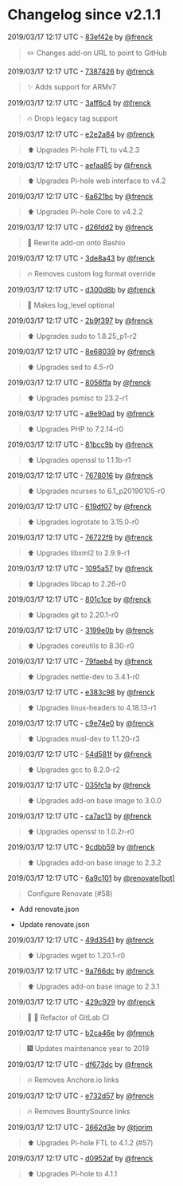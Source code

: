 # Changelog since v2.1.1

2019/03/17 12:17 UTC - [83ef42e](https://github.com/hassio-addons/addon-pi-hole/commit/83ef42ed0c76a0de50d4945fa98a54686fd9f8d3) by [@frenck](https://github.com/frenck)
> :pencil2: Changes add-on URL to point to GitHub 

2019/03/17 12:17 UTC - [7387426](https://github.com/hassio-addons/addon-pi-hole/commit/73874261cbdc774f2885c6a9225db9aaf5c99d5d) by [@frenck](https://github.com/frenck)
> :sparkles: Adds support for ARMv7 

2019/03/17 12:17 UTC - [3aff6c4](https://github.com/hassio-addons/addon-pi-hole/commit/3aff6c40035efbe01b394686f5a323aaca502051) by [@frenck](https://github.com/frenck)
> :fire: Drops legacy tag support 

2019/03/17 12:17 UTC - [e2e2a84](https://github.com/hassio-addons/addon-pi-hole/commit/e2e2a84ac6eb4b76c41d666fd4b9ea4e90d4ae31) by [@frenck](https://github.com/frenck)
> :arrow_up: Upgrades Pi-hole FTL to v4.2.3 

2019/03/17 12:17 UTC - [aefaa85](https://github.com/hassio-addons/addon-pi-hole/commit/aefaa85a06ef69380ff5d700a777f09086f97817) by [@frenck](https://github.com/frenck)
> :arrow_up: Upgrades Pi-hole web interface to v4.2 

2019/03/17 12:17 UTC - [6a621bc](https://github.com/hassio-addons/addon-pi-hole/commit/6a621bce43f9885cd58dffbb75570bd82fdb7110) by [@frenck](https://github.com/frenck)
> :arrow_up: Upgrades Pi-hole Core to v4.2.2 

2019/03/17 12:17 UTC - [d26fdd2](https://github.com/hassio-addons/addon-pi-hole/commit/d26fdd20135beb9d4dca77374b6d1151b2cd5ee4) by [@frenck](https://github.com/frenck)
> :hammer: Rewrite add-on onto Bashio 

2019/03/17 12:17 UTC - [3de8a43](https://github.com/hassio-addons/addon-pi-hole/commit/3de8a433a557fb7fa235a9b61764c3c1a5fabbec) by [@frenck](https://github.com/frenck)
> :fire: Removes custom log format override 

2019/03/17 12:17 UTC - [d300d8b](https://github.com/hassio-addons/addon-pi-hole/commit/d300d8bc83d19cc018bbb45ca0ba518d671863e5) by [@frenck](https://github.com/frenck)
> :hammer: Makes log_level optional 

2019/03/17 12:17 UTC - [2b9f397](https://github.com/hassio-addons/addon-pi-hole/commit/2b9f3975ac6f741f41de42ca2de6cb974b8def2c) by [@frenck](https://github.com/frenck)
> :arrow_up: Upgrades sudo to 1.8.25_p1-r2 

2019/03/17 12:17 UTC - [8e68039](https://github.com/hassio-addons/addon-pi-hole/commit/8e680397f413b5cfe1a22453ec17963ec6664f33) by [@frenck](https://github.com/frenck)
> :arrow_up: Upgrades sed to 4.5-r0 

2019/03/17 12:17 UTC - [8056ffa](https://github.com/hassio-addons/addon-pi-hole/commit/8056ffa1b3ab1f630f1778dd4d24e2d3a045c227) by [@frenck](https://github.com/frenck)
> :arrow_up: Upgrades psmisc to 23.2-r1 

2019/03/17 12:17 UTC - [a9e90ad](https://github.com/hassio-addons/addon-pi-hole/commit/a9e90ad24af86b1cb32eb671628f878f97a9aa9c) by [@frenck](https://github.com/frenck)
> :arrow_up: Upgrades PHP to 7.2.14-r0 

2019/03/17 12:17 UTC - [81bcc9b](https://github.com/hassio-addons/addon-pi-hole/commit/81bcc9b83af03215246d525e45783cb947c0ff3d) by [@frenck](https://github.com/frenck)
> :arrow_up: Upgrades openssl to 1.1.1b-r1 

2019/03/17 12:17 UTC - [7678016](https://github.com/hassio-addons/addon-pi-hole/commit/767801606676396c2b438a44743255630638de65) by [@frenck](https://github.com/frenck)
> :arrow_up: Upgrades ncurses to 6.1_p20190105-r0 

2019/03/17 12:17 UTC - [619df07](https://github.com/hassio-addons/addon-pi-hole/commit/619df0750fb3ee71f207124ad9c74c2d4b0b38be) by [@frenck](https://github.com/frenck)
> :arrow_up: Upgrades logrotate to 3.15.0-r0 

2019/03/17 12:17 UTC - [76722f9](https://github.com/hassio-addons/addon-pi-hole/commit/76722f96eca6c6c24d3e9906a0b8bb57abc46d74) by [@frenck](https://github.com/frenck)
> :arrow_up: Upgrades libxml2 to 2.9.9-r1 

2019/03/17 12:17 UTC - [1095a57](https://github.com/hassio-addons/addon-pi-hole/commit/1095a57005788bc82e3b5ef4610d7c7f5654dc09) by [@frenck](https://github.com/frenck)
> :arrow_up: Upgrades libcap to 2.26-r0 

2019/03/17 12:17 UTC - [801c1ce](https://github.com/hassio-addons/addon-pi-hole/commit/801c1ce50d7fec0cf7106590eb318701e7f602da) by [@frenck](https://github.com/frenck)
> :arrow_up: Upgrades git to 2.20.1-r0 

2019/03/17 12:17 UTC - [3199e0b](https://github.com/hassio-addons/addon-pi-hole/commit/3199e0b0e61824a4cd9cf96c99b610fff715249b) by [@frenck](https://github.com/frenck)
> :arrow_up: Upgrades coreutils to 8.30-r0 

2019/03/17 12:17 UTC - [79faeb4](https://github.com/hassio-addons/addon-pi-hole/commit/79faeb4603e0458c3ce25c56df594a2c1ac70cb5) by [@frenck](https://github.com/frenck)
> :arrow_up: Upgrades nettle-dev to 3.4.1-r0 

2019/03/17 12:17 UTC - [e383c98](https://github.com/hassio-addons/addon-pi-hole/commit/e383c987ed36f2704705587ce95dba74dd00650c) by [@frenck](https://github.com/frenck)
> :arrow_up: Upgrades linux-headers to 4.18.13-r1 

2019/03/17 12:17 UTC - [c9e74e0](https://github.com/hassio-addons/addon-pi-hole/commit/c9e74e06bbe82bf82356dafe3a8ceb13fdcdf5a6) by [@frenck](https://github.com/frenck)
> :arrow_up: Upgrades musl-dev to 1.1.20-r3 

2019/03/17 12:17 UTC - [54d581f](https://github.com/hassio-addons/addon-pi-hole/commit/54d581f4357dea52a73d12b489007dfc7f6c0038) by [@frenck](https://github.com/frenck)
> :arrow_up: Upgrades gcc to 8.2.0-r2 

2019/03/17 12:17 UTC - [035fc1a](https://github.com/hassio-addons/addon-pi-hole/commit/035fc1a630b818d6a9777729ec58a40caaeccafc) by [@frenck](https://github.com/frenck)
> :arrow_up: Upgrades add-on base image to 3.0.0 

2019/03/17 12:17 UTC - [ca7ac13](https://github.com/hassio-addons/addon-pi-hole/commit/ca7ac130bffb90eafecab9df8b5c9e5034208b28) by [@frenck](https://github.com/frenck)
> :arrow_up: Upgrades openssl to 1.0.2r-r0 

2019/03/17 12:17 UTC - [9cdbb59](https://github.com/hassio-addons/addon-pi-hole/commit/9cdbb5951fbfb4a5e39a068a004d7dad6005e480) by [@frenck](https://github.com/frenck)
> :arrow_up: Upgrades add-on base image to 2.3.2 

2019/03/17 12:17 UTC - [6a9c101](https://github.com/hassio-addons/addon-pi-hole/commit/6a9c1018de001d044aa4c66730f614117f1cdd43) by [@renovate[bot]](https://github.com/apps/renovate)
> Configure Renovate (#58)

* Add renovate.json

* Update renovate.json 

2019/03/17 12:17 UTC - [49d3541](https://github.com/hassio-addons/addon-pi-hole/commit/49d354148984ed80ffde4c50a30d751320cae078) by [@frenck](https://github.com/frenck)
> :arrow_up: Upgrades wget to 1.20.1-r0 

2019/03/17 12:17 UTC - [9a766dc](https://github.com/hassio-addons/addon-pi-hole/commit/9a766dc85e5e4c327aba45d327f29a50ebdf51e7) by [@frenck](https://github.com/frenck)
> :arrow_up: Upgrades add-on base image to 2.3.1 

2019/03/17 12:17 UTC - [429c929](https://github.com/hassio-addons/addon-pi-hole/commit/429c9295187a71bef1bdb7bf25b4e7006d0ded8b) by [@frenck](https://github.com/frenck)
> :tractor: :rocket: Refactor of GitLab CI 

2019/03/17 12:17 UTC - [b2ca46e](https://github.com/hassio-addons/addon-pi-hole/commit/b2ca46e88962b2c432335551a0a3c14d77672f10) by [@frenck](https://github.com/frenck)
> :fireworks: Updates maintenance year to 2019 

2019/03/17 12:17 UTC - [df673dc](https://github.com/hassio-addons/addon-pi-hole/commit/df673dce85385d30ad0c5a4bb06b73cbda52cb38) by [@frenck](https://github.com/frenck)
> :fire: Removes Anchore.io links 

2019/03/17 12:17 UTC - [e732d57](https://github.com/hassio-addons/addon-pi-hole/commit/e732d5717ca8322472590ec2d5d5d96eda98c722) by [@frenck](https://github.com/frenck)
> :fire: Removes BountySource links 

2019/03/17 12:17 UTC - [3662d3e](https://github.com/hassio-addons/addon-pi-hole/commit/3662d3e6ccfffb1c95b301d41eb577e2675dd1db) by [@tjorim](https://github.com/tjorim)
> ⬆️ Upgrades Pi-hole FTL to 4.1.2 (#57) 

2019/03/17 12:17 UTC - [d0952af](https://github.com/hassio-addons/addon-pi-hole/commit/d0952af26aafbc48094af2fc7ee2a2c95cdceb55) by [@frenck](https://github.com/frenck)
> :arrow_up: Upgrades Pi-hole to 4.1.1 

